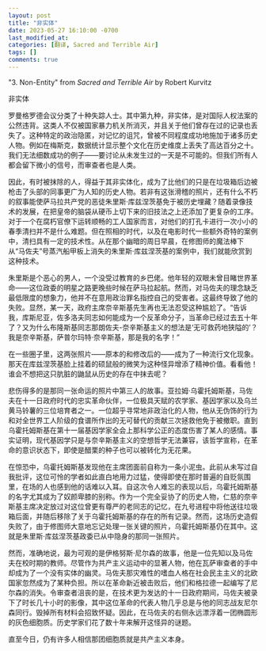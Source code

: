```yaml
---
layout: post
title: "非实体"
date: 2023-05-27 16:10:00 -0700
last_modified_at: 
categories: [翻译, Sacred and Terrible Air]
tags: []
comments: true
---
```

"3. Non-Entity" from *Sacred and Terrible Air* by Robert Kurvitz

非实体

罗曼格罗德会议分类了十种失踪人士。其中第九种，非实体，是对国际人权法案的公然违背。这类人不仅被国家暴力机关所消灭，并且关于他们曾存在过的记录也丢失了。这种特定的政治隐匿，对记忆的诅咒，曾被不同程度成功地施加于诸多历史人物。例如在梅斯克，数据统计显示整个文化在历史维度上丢失了高达百分之十。我们无法细数成功的例子——要讨论从未发生过的一天是不可能的。但我们所有人都会留下微小的信号，而审查者也是人类。

因此，有时被抹除的人，得益于其非实体化，成为了比他们的只是在垃圾箱后边被枪击了头部的同事更广为人知的历史人物。若非有这张滑稽的照片，还有什么不朽的叙事能使萨马拉共产党的恶徒朱里斯·库兹涅茨基免于被历史埋藏？随着录像技术的发展，在把皇帝的脑袋从硬币上切下来的旧技法之上还添加了更复杂的工序。对于一个在腐朽官僚下运转顺畅的工人国家而言，对他们的打孔卡进行一次小小的春季清扫并不是什么难题。但在照相的时代，以及在电影时代一些额外奇特的案例中，清扫具有一定的技术性。从在那个幽暗的周日早晨，在修图师的魔法棒下从“马佐夫”号蒸汽船甲板上消失的朱里斯·库兹涅茨基的案例中，我们就能欣赏到这种技术。

朱里斯是个恶心的男人，一个没受过教育的乡巴佬。他年轻的双眼未曾目睹世界革命——这位政委的明星之路更晚些时候在萨马拉起航。然而，对马佐夫的理念缺乏最低限度的想象力，他并不在意用政治罪名指控自己的受害者。这最终导致了他的失败。显然，某一天，政府主席奈辛斯基先生再也无法忍受这种尴尬了。“告诉我，库斯尼亚，佐多洛夫同志如何能成为一个反革命分子，当革命已经过去五十年了？又为什么布隆斯基同志那朗佐夫-奈辛斯基主义的想法是‘无可救药地狭隘的’？我是奈辛斯基，萨普尔玛特·奈辛斯基，那是我的名字！”

在一些圈子里，这两张照片——原本的和修改后的——成为了一种流行文化现象。那天在库兹涅茨基脸上挂着的硕鼠般的微笑为这种怪异增添了精神价值。看看他！谁会不想把这只肮脏的鼬鼠从历史的存在中抹去呢？

悲伤得多的是那同一张命运的照片中第三人的故事。亚拉姆·乌霍托姆斯基，马佐夫在十一日政府时代的忠实革命伙伴，一位极具天赋的农学家、基因学家以及乌兰黄马铃薯的三位培育者之一。一位超乎寻常地非政治化的人物，他从无伪饰的行为和对全世界工人阶级的食谱所作出的无可替代的贡献三次拯救他免于被撤职。直到乌霍托姆斯基在第十一届基因学家全会上那科学公正的态度伤害了某人的感情。事实证明，现代基因学只是与奈辛斯基主义的空想哲学无法兼容，该哲学宣称，在革命的意识状态下，即使是醋栗的种子也可以被转化为无花果。

在惊恐中，乌霍托姆斯基发现他在主席团面前自称为一条小泥虫。此前从未写过自我批评，这位可怜的学者如此直白地用力过猛，使得即使在那时普遍的自贬氛围里，在场的人也感到他的话难以入耳。自这次令人难忘的表现以后，乌霍托姆斯基的名字尤其成为了奴颜卑膝的别称。作为一个完全妥协了的历史人物，仁慈的奈辛斯基主席决定放过对这位曾更有尊严的老同志的记忆，在九号进程中将他送往垃圾箱后面，并随后移除了关于乌霍托姆斯基的存在的所有记录。然而，这场历史造假失败了，由于修图师大意地忘记处理一张关键的照片，乌霍托姆斯基仍在其中。这就是朱里斯·库兹涅茨基政委已从中隐身的那同一张照片。

然而，准确地说，最为可观的是伊格努斯·尼尔森的故事，他是一位先知以及马佐夫在校时期的教师。尽管作为共产主义运动中的显著人物，他在瓦萨审查者的手中却成为了一个没有实体的幽灵。马佐夫那灾难性的嗜血人格在社会民主主义的北欧国家忽然成为了某种负担。所以在革命新近被击败后，他们和格拉德一起编写了尼尔森的消失。令审查者沮丧的是，在技术更为发达的十一日政府期间，马佐夫被录下了时长几十小时的影像，其中这位革命的代表人物几乎总是与他的同志战友尼尔森同行。毁掉所有材料会招致怀疑。因此，在马佐夫的右侧永远漂浮着一团椭圆形的灰色细胞质。历史学家们花了数十年来解开这怪异的谜题。

直至今日，仍有许多人相信那团细胞质就是共产主义本身。
